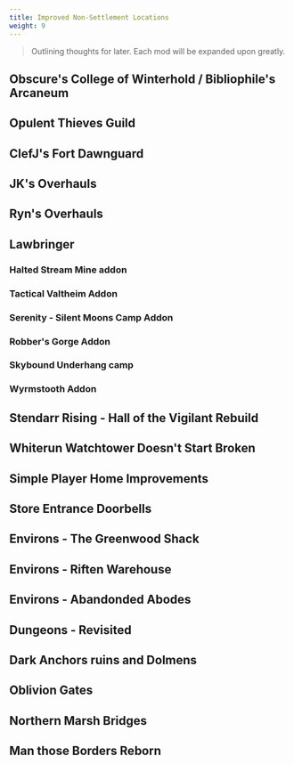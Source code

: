 ```yaml
---
title: Improved Non-Settlement Locations
weight: 9
---
```

> Outlining thoughts for later. Each mod will be expanded upon greatly.

## Obscure's College of Winterhold / Bibliophile's Arcaneum

## Opulent Thieves Guild

## ClefJ's Fort Dawnguard

## JK's Overhauls

## Ryn's Overhauls

## Lawbringer

### Halted Stream Mine addon

### Tactical Valtheim Addon

### Serenity - Silent Moons Camp Addon

### Robber's Gorge Addon

### Skybound Underhang camp

### Wyrmstooth Addon

## Stendarr Rising - Hall of the Vigilant Rebuild

## Whiterun Watchtower Doesn't Start Broken

## Simple Player Home Improvements

## Store Entrance Doorbells

## Environs - The Greenwood Shack

## Environs - Riften Warehouse

## Environs - Abandonded Abodes

## Dungeons - Revisited

## Dark Anchors ruins and Dolmens

## Oblivion Gates

## Northern Marsh Bridges

## Man those Borders Reborn
